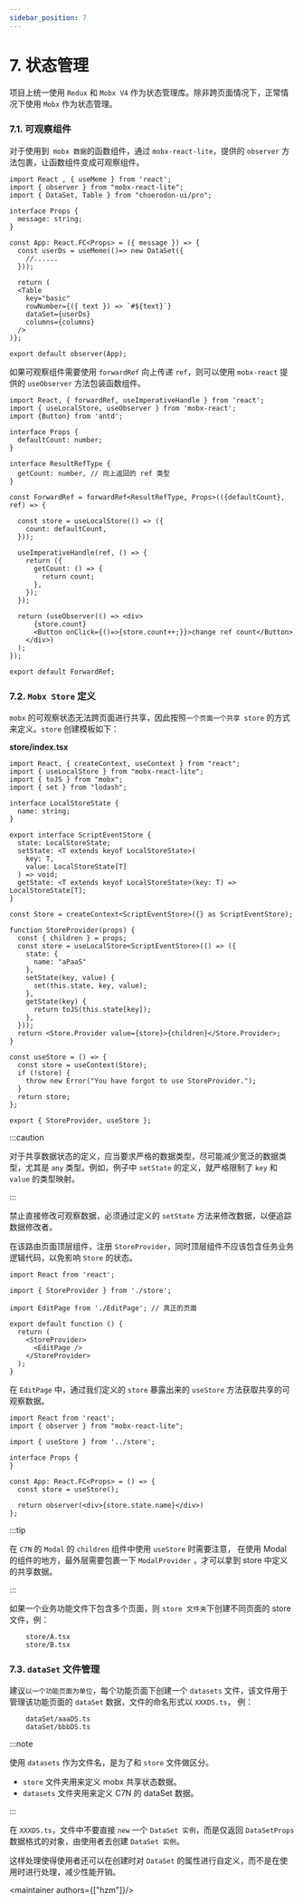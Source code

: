 ```yaml
---
sidebar_position: 7
---
```


# 7. 状态管理

项目上统一使用 `Redux` 和 `Mobx V4` 作为状态管理库。除非跨页面情况下，正常情况下使用 `Mobx` 作为状态管理。

### 7.1. 可观察组件

<intro type="must" />  

对于使用到` mobx 数据`的函数组件，通过 `mobx-react-lite`，提供的 `observer` 方法包裹，让函数组件变成可观察组件。

```tsx
import React , { useMeme } from 'react';
import { observer } from "mobx-react-lite";
import { DataSet, Table } from "choerodon-ui/pro";

interface Props {
  message: string;
}

const App: React.FC<Props> = ({ message }) => {
  const userDs = useMeme(()=> new DataSet({
    //......
  }));

  return (
  <Table
    key="basic"
    rowNumber={({ text }) => `#${text}`}
    dataSet={userDs}
    columns={columns}
  />
)};

export default observer(App);
```

<intro type="should" /> 

如果可观察组件需要使用 `forwardRef` 向上传递 `ref`，则可以使用 `mobx-react` 提供的 `useObserver` 方法包装函数组件。  

```tsx
import React, { forwardRef, useImperativeHandle } from 'react';
import { useLocalStore, useObserver } from 'mobx-react';
import {Button} from 'antd';

interface Props {
  defaultCount: number;
}

interface ResultRefType {
  getCount: number, // 向上返回的 ref 类型
}

const ForwardRef = forwardRef<ResultRefType, Props>(({defaultCount}, ref) => {

  const store = useLocalStore(() => ({
    count: defaultCount,
  }));

  useImperativeHandle(ref, () => {
    return ({
      getCount: () => {
        return count;
      },
    });
  });

  return (useObserver(() => <div>
      {store.count}
      <Button onClick={()=>{store.count++;}}>change ref count</Button>
    </div>)
  );
});

export default ForwardRef;
```

### 7.2. `Mobx Store` 定义
<intro type="must" /> 

`mobx` 的可观察状态无法跨页面进行共享，因此按照`一个页面一个共享 store` 的方式来定义。`store` 创建模板如下：

**store/index.tsx**

```tsx
import React, { createContext, useContext } from "react";
import { useLocalStore } from "mobx-react-lite";
import { toJS } from "mobx";
import { set } from "lodash";

interface LocalStoreState {
  name: string;
}

export interface ScriptEventStore {
  state: LocalStoreState;
  setState: <T extends keyof LocalStoreState>(
    key: T,
    value: LocalStoreState[T]
  ) => void;
  getState: <T extends keyof LocalStoreState>(key: T) => LocalStoreState[T];
}

const Store = createContext<ScriptEventStore>({} as ScriptEventStore);

function StoreProvider(props) {
  const { children } = props;
  const store = useLocalStore<ScriptEventStore>(() => ({
    state: {
      name: "aPaaS"
    },
    setState(key, value) {
      set(this.state, key, value);
    },
    getState(key) {
      return toJS(this.state[key]);
    },
  }));
  return <Store.Provider value={store}>{children}</Store.Provider>;
}

const useStore = () => {
  const store = useContext(Store);
  if (!store) {
    throw new Error("You have forgot to use StoreProvider.");
  }
  return store;
};

export { StoreProvider, useStore };
```

:::caution

对于共享数据状态的定义，应当要求严格的数据类型，尽可能减少宽泛的数据类型，尤其是 `any` 类型。例如，例子中 `setState` 的定义，就严格限制了 `key` 和 `value` 的类型映射。

:::

<intro type="forbidden" /> 

禁止直接修改可观察数据，必须通过定义的 `setState` 方法来修改数据，以便追踪数据修改者。  

在该路由页面顶层组件，注册 `StoreProvider`，同时顶层组件不应该包含任务业务逻辑代码，以免影响 `Store` 的状态。

```tsx
import React from 'react';

import { StoreProvider } from './store';

import EditPage from './EditPage'; // 真正的页面

export default function () {
  return (
    <StoreProvider>
      <EditPage />
    </StoreProvider>
  );
}
```

在 `EditPage` 中，通过我们定义的 `store` 暴露出来的 `useStore` 方法获取共享的可观察数据。

```tsx
import React from 'react';
import { observer } from "mobx-react-lite";

import { useStore } from '../store';

interface Props {
}

const App: React.FC<Props> = () => {
  const store = useStore();

  return observer(<div>{store.state.name}</div>)
};
```

:::tip

在 `C7N` 的 `Modal` 的 `children` 组件中使用 `useStore` 时需要注意， 在使用 Modal 的组件的地方，最外层需要包裹一下 `ModalProvider` ，才可以拿到 store 中定义的共享数据。

:::

<intro type="must" /> 

如果一个业务功能文件下包含多个页面，则 `store 文件夹`下创建不同页面的 store 文件，例：

```
    store/A.tsx
    store/B.tsx
```

### 7.3. `dataSet` 文件管理

<intro type="draft" />

建议`以一个功能页面为单位`，每个功能页面下创建一个 `datasets` 文件，该文件用于管理该功能页面的 `dataSet` 数据，文件的命名形式以 `XXXDS.ts`， 例：

```
    dataSet/aaaDS.ts
    dataSet/bbbDS.ts
```

:::note

使用 `datasets` 作为文件名，是为了和 `store` 文件做区分。

- `store` 文件夹用来定义 mobx 共享状态数据。
- `datasets` 文件夹用来定义 C7N 的 dataSet 数据。

:::

在 `XXXDS.ts`，文件中不要直接 `new` 一个 `DataSet 实例`，而是仅返回 `DataSetProps` 数据格式的对象，由使用者去创建 `DataSet 实例`。

这样处理使得使用者还可以在创建时对 `DataSet` 的属性进行自定义，而不是在使用时进行处理，减少性能开销。

<maintainer authors={["hzm"]}/>






